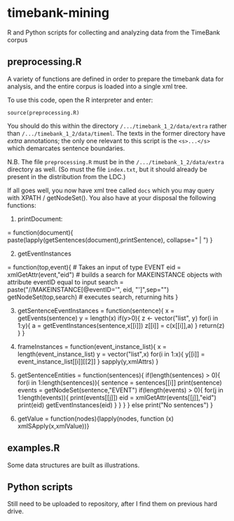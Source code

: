 # timebank-mining
R and Python scripts for collecting and analyzing data from the TimeBank corpus

## preprocessing.R
A variety of functions are defined in order to prepare the timebank data for analysis, and the entire corpus is loaded into a single xml tree.

To use this code, open the R interpreter and enter:

`source(preprocessing.R)`

You should do this within the directory `/.../timebank_1_2/data/extra` rather than `/.../timebank_1_2/data/timeml`.  The texts in the former directory have *extra* annotations; the only one relevant to this script is the `<s>...</s>` which demarcates sentence boundaries.  

N.B. The file `preprocessing.R` must be in the `/.../timebank_1_2/data/extra` directory as well.  (So must the file `index.txt`, but it should already be present in the distribution from the LDC.)

If all goes well, you now have xml tree called `docs` which you may query with XPATH / getNodeSet().  You also have at your disposal the following functions:

1. printDocument: 

= function(document){
	paste(lapply(getSentences(document),printSentence), collapse=" | ")
}

2. getEventInstances 

= function(top,event){ # Takes an input of type EVENT
	eid = xmlGetAttr(event,"eid")
	# builds a search for MAKEINSTANCE objects with attribute eventID equal to input
	search = paste("//MAKEINSTANCE[@eventID='", eid, "']",sep="") 
	getNodeSet(top,search) # executes search, returning hits
}

3. getSentenceEventInstances 
= function(sentence){
	x = getEvents(sentence)
	y = length(x)
	if(y>0){
		z <- vector("list", y)
		for(i in 1:y){
			a = getEventInstances(sentence,x[[i]])
			z[[i]] = c(x[[i]],a)
		}
		return(z)
	}
}

4. frameInstances 
= function(event_instance_list){
	x = length(event_instance_list)
	y = vector("list",x)
	for(i in 1:x){
		y[[i]] = event_instance_list[[i]][[2]]
	}
	sapply(y,xmlAttrs)
}

5. getSentenceEntities 
= function(sentences){
	if(length(sentences) > 0){
		for(i in 1:length(sentences)){ 
			sentence = sentences[[i]]
			print(sentence)
			events = getNodeSet(sentence,"EVENT")
			if(length(events) > 0){
				for(j in 1:length(events)){
					print(events[[j]])
					eid = xmlGetAttr(events[[j]],"eid")
					print(eid)
					getEventInstances(eid)
				}
			}
		}
	}
	else print("No sentences")
}

6. getValue 
= function(nodes){lapply(nodes, function (x) xmlSApply(x,xmlValue))}

## examples.R
Some data structures are built as illustrations.

## Python scripts

Still need to be uploaded to repository, after I find them on previous hard drive.
